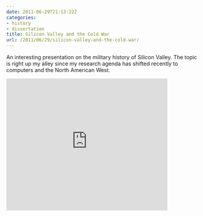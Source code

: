 ```yaml
---
date: 2011-06-29T21:13:22Z
categories:
- history
- dissertation
title: Silicon Valley and the Cold War
url: /2011/06/29/silicon-valley-and-the-cold-war/
---
```


An interesting presentation on the military history of Silicon Valley. The topic is right up my alley since my research agenda has shifted recently to computers and the North American West.

<iframe width="425" height="349" src="http://www.youtube.com/embed/ZTC_RxWN_xo" frameborder="0" allowfullscreen></iframe>
<br/ >
